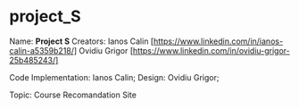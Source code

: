 # project_S
Name: **Project S**
Creators: 
Ianos Calin [https://www.linkedin.com/in/ianos-calin-a5359b218/]
Ovidiu Grigor [https://www.linkedin.com/in/ovidiu-grigor-25b485243/]

Code Implementation: Ianos Calin;
Design: Ovidiu Grigor;

Topic: Course Recomandation Site
